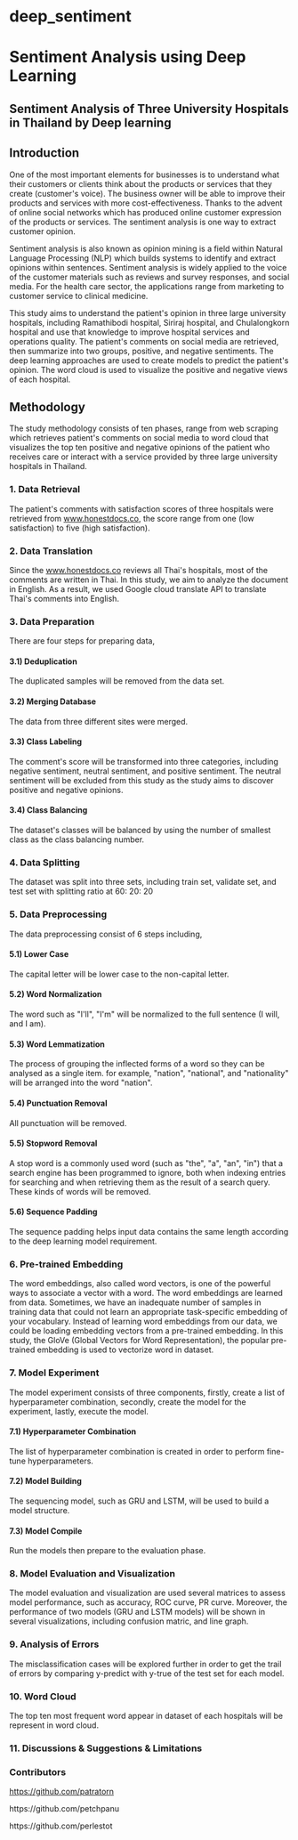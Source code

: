 # deep_sentiment
# Sentiment Analysis using Deep Learning

## Sentiment Analysis of Three University Hospitals in Thailand by Deep learning
## Introduction
One of the most important elements for businesses is to understand what their customers or clients think about the products or services that they create (customer's voice). The business owner will be able to improve their products and services with more cost-effectiveness. Thanks to the advent of online social networks which has produced online customer expression of the products or services. The sentiment analysis is one way to extract customer opinion.

Sentiment analysis is also known as opinion mining is a field within Natural Language Processing (NLP) which builds systems to identify and extract opinions within sentences. Sentiment analysis is widely applied to the voice of the customer materials such as reviews and survey responses, and social media. For the health care sector, the applications range from marketing to customer service to clinical medicine.

This study aims to understand the patient's opinion in three large university hospitals, including Ramathibodi hospital, Siriraj hospital, and Chulalongkorn hospital and use that knowledge to improve hospital services and operations quality. The patient's comments on social media are retrieved, then summarize into two groups, positive, and negative sentiments. The deep learning approaches are used to create models to predict the patient's opinion. The word cloud is used to visualize the positive and negative views of each hospital.

## Methodology
The study methodology consists of ten phases, range from web scraping which retrieves patient's comments on social media to word cloud that visualizes the top ten positive and negative opinions of the patient who receives care or interact with a service provided by three large university hospitals in Thailand.

### 1. Data Retrieval

The patient's comments with satisfaction scores of three hospitals were retrieved from www.honestdocs.co, the score range from one (low satisfaction) to five (high satisfaction).

### 2. Data Translation

Since the www.honestdocs.co reviews all Thai's hospitals, most of the comments are written in Thai. In this study, we aim to analyze the document in English. As a result, we used Google cloud translate API to translate Thai's comments into English.

### 3. Data Preparation

There are four steps for preparing data,

#### 3.1) Deduplication

The duplicated samples will be removed from the data set.

#### 3.2) Merging Database

The data from three different sites were merged.

#### 3.3) Class Labeling

The comment's score will be transformed into three categories, including negative sentiment, neutral sentiment, and positive sentiment. The neutral sentiment will be excluded from this study as the study aims to discover positive and negative opinions.

#### 3.4) Class Balancing

The dataset's classes will be balanced by using the number of smallest class as the class balancing number.

### 4. Data Splitting

The dataset was split into three sets, including train set, validate set, and test set with splitting ratio at 60: 20: 20

### 5. Data Preprocessing

The data preprocessing consist of 6 steps including,

####   5.1) Lower Case
The capital letter will be lower case to the non-capital letter.

####  5.2) Word Normalization
The word such as "I'll", "I'm" will be normalized to the full sentence (I will, and I am).

####  5.3) Word Lemmatization
The process of grouping the inflected forms of a word so they can be analysed as a single item. for example, "nation", "national", and "nationality" will be arranged into the word "nation".

####  5.4) Punctuation Removal
All punctuation will be removed.

####  5.5) Stopword Removal
A stop word is a commonly used word (such as "the", "a", "an", "in") that a search engine has been programmed to ignore, both when indexing entries for searching and when retrieving them as the result of a search query. These kinds of words will be removed.

####  5.6) Sequence Padding
The sequence padding helps input data contains the same length according to the deep learning model requirement.

### 6. Pre-trained Embedding

The word embeddings, also called word vectors, is one of the powerful ways to associate a vector with a word. The word embeddings are learned from data. Sometimes, we have an inadequate number of samples in training data that could not learn an appropriate task-specific embedding of your vocabulary. Instead of learning word embeddings from our data, we could be loading embedding vectors from a pre-trained embedding. In this study, the GloVe (Global Vectors for Word Representation), the popular pre-trained embedding is used to vectorize word in dataset.

### 7. Model Experiment

The model experiment consists of three components, firstly, create a list of hyperparameter combination, secondly, create the model for the experiment, lastly, execute the model.

####   7.1) Hyperparameter Combination
The list of hyperparameter combination is created in order to perform fine-tune hyperparameters.

####  7.2) Model Building
The sequencing model, such as GRU and LSTM, will be used to build a model structure.

####  7.3) Model Compile
Run the models then prepare to the evaluation phase.

### 8. Model Evaluation and Visualization

The model evaluation and visualization are used several matrices to assess model performance, such as accuracy, ROC curve, PR curve. Moreover, the performance of two models (GRU and LSTM models) will be shown in several visualizations, including confusion matric, and line graph.

### 9. Analysis of Errors

The misclassification cases will be explored further in order to get the trail of errors by comparing y-predict with y-true of the test set for each model.

### 10. Word Cloud

The top ten most frequent word appear in dataset of each hospitals will be represent in word cloud.

### 11. Discussions & Suggestions & Limitations

### Contributors
https://github.com/patratorn
<p>
https://github.com/petchpanu
<p>
https://github.com/perlestot
